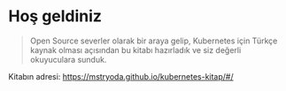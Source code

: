 # Hoş geldiniz

> Open Source severler olarak bir araya gelip, Kubernetes için Türkçe kaynak olması açısından bu kitabı hazırladık ve siz değerli okuyuculara sunduk.

Kitabın adresi: https://mstryoda.github.io/kubernetes-kitap/#/

